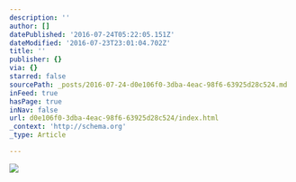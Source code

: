 ```yaml
---
description: ''
author: []
datePublished: '2016-07-24T05:22:05.151Z'
dateModified: '2016-07-23T23:01:04.702Z'
title: ''
publisher: {}
via: {}
starred: false
sourcePath: _posts/2016-07-24-d0e106f0-3dba-4eac-98f6-63925d28c524.md
inFeed: true
hasPage: true
inNav: false
url: d0e106f0-3dba-4eac-98f6-63925d28c524/index.html
_context: 'http://schema.org'
_type: Article

---
```

![](https://the-grid-user-content.s3-us-west-2.amazonaws.com/0ea8422f-0693-4851-b764-718b5f599624.jpg)